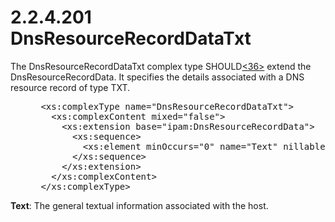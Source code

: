 <html dir="LTR" xmlns:mshelp="http://msdn.microsoft.com/mshelp" xmlns:ddue="http://ddue.schemas.microsoft.com/authoring/2003/5" xmlns:xlink="http://www.w3.org/1999/xlink" xmlns:tool="http://www.microsoft.com/tooltip">
 <body>
 <div id="header">
 <h1 class="heading">2.2.4.201 DnsResourceRecordDataTxt</h1>
 </div>
 <div id="mainSection">
 <div id="mainBody">
 <div id="allHistory" class="saveHistory"></div>
 <div id="sectionSection0" class="section" name="collapseableSection">
 

<p>The DnsResourceRecordDataTxt complex type SHOULD<a id="Appendix_A_Target_36"></a><a href="3b257e05-6300-4286-a090-0f9949d290bf.md#Appendix_A_36" aria-label="Product behavior note 36">&lt;36&gt;</a> extend the DnsResourceRecordData.
It specifies the details associated with a DNS resource record of type TXT.</p>

<dl>
<dd>
<div><pre> &lt;xs:complexType name=&quot;DnsResourceRecordDataTxt&quot;&gt;
   &lt;xs:complexContent mixed=&quot;false&quot;&gt;
     &lt;xs:extension base=&quot;ipam:DnsResourceRecordData&quot;&gt;
       &lt;xs:sequence&gt;
         &lt;xs:element minOccurs=&quot;0&quot; name=&quot;Text&quot; nillable=&quot;true&quot; type=&quot;xsd:string&quot; /&gt;
       &lt;/xs:sequence&gt;
     &lt;/xs:extension&gt;
   &lt;/xs:complexContent&gt;
 &lt;/xs:complexType&gt;
</pre></div>
</dd></dl>

<p><b>Text</b>: The general textual information
associated with the host.</p>


 </div>
 </div>
 </div>
 </body>
</html>